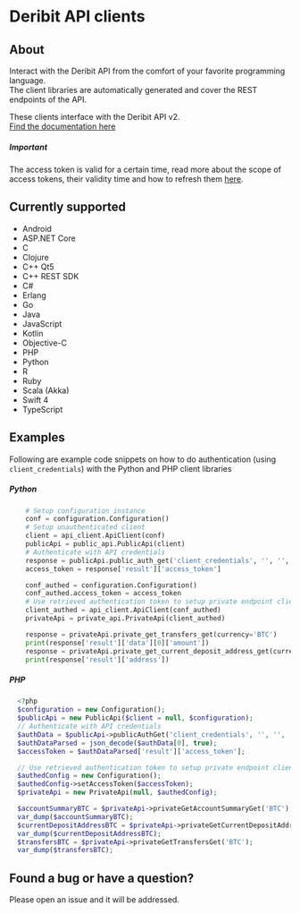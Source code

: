 # Deribit API clients

## About
Interact with the Deribit API from the comfort of your favorite programming language.   
The client libraries are automatically generated and cover the REST endpoints of the API.

These clients interface with the Deribit API v2.   
[Find the documentation here](https://docs.deribit.com/v2/#deribit-api-v2-0-0)

##### Important
The access token is valid for a certain time, read more about the scope of access tokens, their validity time and how to refresh them [here](https://docs.deribit.com/v2/#authentication-2).

## Currently supported

* Android
* ASP.NET Core
* C
* Clojure
* C++ Qt5
* C++ REST SDK
* C#
* Erlang
* Go
* Java
* JavaScript
* Kotlin
* Objective-C
* PHP
* Python
* R
* Ruby
* Scala (Akka)
* Swift 4
* TypeScript


## Examples

Following are example code snippets on how to do authentication (using `client_credentials`) with the Python and PHP client libraries

##### Python
```python
    # Setup configuration instance
    conf = configuration.Configuration()
    # Setup unauthenticated client
    client = api_client.ApiClient(conf)
    publicApi = public_api.PublicApi(client)
    # Authenticate with API credentials
    response = publicApi.public_auth_get('client_credentials', '', '', 'API_ACCESS_KEY', 'API_SECRET_KEY', '', '', '', scope='session:test wallet:read')
    access_token = response['result']['access_token']

    conf_authed = configuration.Configuration()
    conf_authed.access_token = access_token
    # Use retrieved authentication token to setup private endpoint client
    client_authed = api_client.ApiClient(conf_authed)
    privateApi = private_api.PrivateApi(client_authed)

    response = privateApi.private_get_transfers_get(currency='BTC')
    print(response['result']['data'][0]['amount'])
    response = privateApi.private_get_current_deposit_address_get(currency='BTC')
    print(response['result']['address'])
```
##### PHP
```php
  <?php
  $configuration = new Configuration();
  $publicApi = new PublicApi($client = null, $configuration);
  // Authenticate with API credentials
  $authData = $publicApi->publicAuthGet('client_credentials', '', '', 'API_ACCESS_KEY', 'API_SECRET_KEY', '', '', '', null, null, 'session:test wallet:read');
  $authDataParsed = json_decode($authData[0], true);
  $accessToken = $authDataParsed['result']['access_token'];

  // Use retrieved authentication token to setup private endpoint client
  $authedConfig = new Configuration();
  $authedConfig->setAccessToken($accessToken);
  $privateApi = new PrivateApi(null, $authedConfig);

  $accountSummaryBTC = $privateApi->privateGetAccountSummaryGet('BTC');
  var_dump($accountSummaryBTC);
  $currentDepositAddressBTC = $privateApi->privateGetCurrentDepositAddressGet('BTC');
  var_dump($currentDepositAddressBTC);
  $transfersBTC = $privateApi->privateGetTransfersGet('BTC');
  var_dump($transfersBTC);
```

## Found a bug or have a question?
Please open an issue and it will be addressed.
